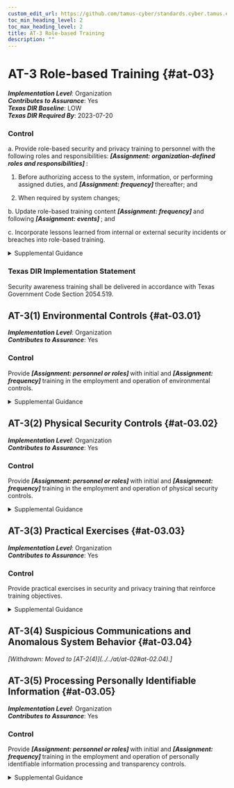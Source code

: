 ```yaml
---
custom_edit_url: https://github.com/tamus-cyber/standards.cyber.tamus.edu/tree/main/static/content/tamus.edu/TAMUS_profile.xml
toc_min_heading_level: 2
toc_max_heading_level: 2
title: AT-3 Role-based Training
description: ""
---
```


# AT-3 Role-based Training {#at-03}

_**Implementation Level**_: Organization\
_**Contributes to Assurance**_: Yes\
_**Texas DIR Baseline**_: LOW\
_**Texas DIR Required By**_: 2023-07-20

### Control

a. Provide role-based security and privacy training to personnel with the following roles and responsibilities: <strong> <em>[Assignment: organization-defined roles and responsibilities]</em> </strong>:

1. Before authorizing access to the system, information, or performing assigned duties, and <strong> <em>[Assignment: frequency]</em> </strong> thereafter; and

2. When required by system changes;

b. Update role-based training content <strong> <em>[Assignment: frequency]</em> </strong> and following <strong> <em>[Assignment: events]</em> </strong> ; and

c. Incorporate lessons learned from internal or external security incidents or breaches into role-based training.

<details>
  <summary>Supplemental Guidance</summary>

Organizations determine the content of training based on the assigned roles and responsibilities of individuals as well as the security and privacy requirements of organizations and the systems to which personnel have authorized access, including technical training specifically tailored for assigned duties. Roles that may require role-based training include senior leaders or management officials (e.g., head of agency/chief executive officer, chief information officer, senior accountable official for risk management, senior agency information security officer, senior agency official for privacy), system owners; authorizing officials; system security officers; privacy officers; acquisition and procurement officials; enterprise architects; systems engineers; software developers; systems security engineers; privacy engineers; system, network, and database administrators; auditors; personnel conducting configuration management activities; personnel performing verification and validation activities; personnel with access to system-level software; control assessors; personnel with contingency planning and incident response duties; personnel with privacy management responsibilities; and personnel with access to personally identifiable information.

</details>

### Texas DIR Implementation Statement

Security awareness training shall be delivered in accordance with Texas Government Code Section 2054.519.

## AT-3(1) Environmental Controls {#at-03.01}

_**Implementation Level**_: Organization\
_**Contributes to Assurance**_: Yes

### Control

Provide <strong> <em>[Assignment: personnel or roles]</em> </strong> with initial and <strong> <em>[Assignment: frequency]</em> </strong> training in the employment and operation of environmental controls.

<details>
  <summary>Supplemental Guidance</summary>

Environmental controls include fire suppression and detection devices or systems, sprinkler systems, handheld fire extinguishers, fixed fire hoses, smoke detectors, temperature or humidity, heating, ventilation, air conditioning, and power within the facility.

</details>

## AT-3(2) Physical Security Controls {#at-03.02}

_**Implementation Level**_: Organization\
_**Contributes to Assurance**_: Yes

### Control

Provide <strong> <em>[Assignment: personnel or roles]</em> </strong> with initial and <strong> <em>[Assignment: frequency]</em> </strong> training in the employment and operation of physical security controls.

<details>
  <summary>Supplemental Guidance</summary>

Physical security controls include physical access control devices, physical intrusion and detection alarms, operating procedures for facility security guards, and monitoring or surveillance equipment.

</details>

## AT-3(3) Practical Exercises {#at-03.03}

_**Implementation Level**_: Organization\
_**Contributes to Assurance**_: Yes

### Control

Provide practical exercises in security and privacy training that reinforce training objectives.

<details>
  <summary>Supplemental Guidance</summary>

Practical exercises for security include training for software developers that addresses simulated attacks that exploit common software vulnerabilities or spear or whale phishing attacks targeted at senior leaders or executives. Practical exercises for privacy include modules with quizzes on identifying and processing personally identifiable information in various scenarios or scenarios on conducting privacy impact assessments.

</details>

## AT-3(4) Suspicious Communications and Anomalous System Behavior {#at-03.04}


<prop xmlns="http://csrc.nist.gov/ns/oscal/1.0" name="status" value="withdrawn">
               <em>[Withdrawn: Moved to [AT-2(4)](../../at/at-02#at-02.04).]</em>
            </prop>
            

## AT-3(5) Processing Personally Identifiable Information {#at-03.05}

_**Implementation Level**_: Organization\
_**Contributes to Assurance**_: Yes

### Control

Provide <strong> <em>[Assignment: personnel or roles]</em> </strong> with initial and <strong> <em>[Assignment: frequency]</em> </strong> training in the employment and operation of personally identifiable information processing and transparency controls.

<details>
  <summary>Supplemental Guidance</summary>

Personally identifiable information processing and transparency controls include the organization’s authority to process personally identifiable information and personally identifiable information processing purposes. Role-based training for federal agencies addresses the types of information that may constitute personally identifiable information and the risks, considerations, and obligations associated with its processing. Such training also considers the authority to process personally identifiable information documented in privacy policies and notices, system of records notices, computer matching agreements and notices, privacy impact assessments, <a xmlns="http://csrc.nist.gov/ns/oscal/1.0" href="#18e71fec-c6fd-475a-925a-5d8495cf8455">PRIVACT</a> statements, contracts, information sharing agreements, memoranda of understanding, and/or other documentation.

</details>

